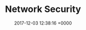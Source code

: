 ---
layout: post
title:  "Network Security"
date:   2017-12-03 12:38:16 +0000
categories: jekyll update
---